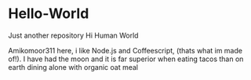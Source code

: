 # Hello-World
Just another repository
Hi Human World

Amikomoor311 here, i like Node.js and Coffeescript, (thats what im made of!).
I have had the moon and it is far superior when eating tacos than on earth dining alone with organic oat meal
